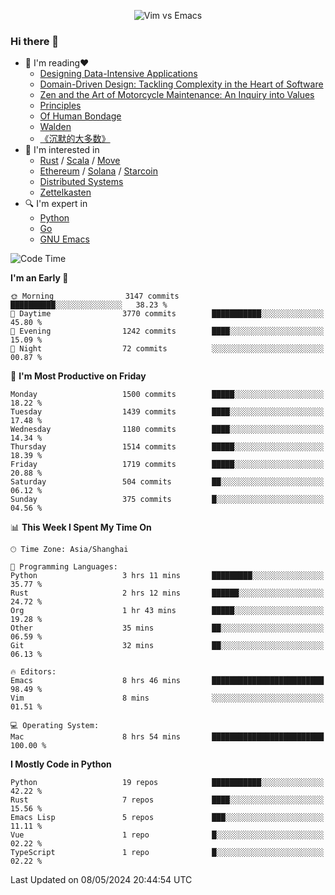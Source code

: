 <p align="center">
    <img src="https://gist.githubusercontent.com/coldnight/e696baffb094e71c96cb302118878eae/raw/40ea5053a6f66cc65f90f437e4173497da225958/banner.gif" alt="Vim vs Emacs" />
</p>

### Hi there 👋

- 📖 I'm reading❤️
    + [Designing Data-Intensive Applications](https://www.oreilly.com/library/view/designing-data-intensive-applications/9781491903063/)
    + [Domain-Driven Design: Tackling Complexity in the Heart of Software](https://www.dddcommunity.org/book/evans_2003/)
    + [Zen and the Art of Motorcycle Maintenance: An Inquiry into Values](https://en.wikipedia.org/wiki/Zen_and_the_Art_of_Motorcycle_Maintenance)
    + [Principles](https://www.principles.com/)
    + [Of Human Bondage](https://en.wikipedia.org/wiki/Of_Human_Bondage)
    + [Walden](https://en.wikipedia.org/wiki/Walden)
    + [《沉默的大多数》](https://en.wikipedia.org/wiki/Silent_majority)
- 🌱 I'm interested in
    + [Rust](https://www.rust-lang.org/) / [Scala](https://www.scala-lang.org/) / [Move](https://github.com/move-language/move/)
    + [Ethereum](https://ethereum.org/en/) / [Solana](https://solana.com/) / [Starcoin](https://github.com/starcoinorg/starcoin)
	+ [Distributed Systems](https://www.linuxzen.com/notes/topics/20200320174417_%E5%88%86%E5%B8%83%E5%BC%8F/)
	+ [Zettelkasten](https://www.linuxzen.com/notes/notes/20220120080920-slip_box/)
- 🔍 I'm expert in
    + [Python](https://www.python.org/)
    + [Go](https://go.dev/)
    + [GNU Emacs](https://www.gnu.org/software/emacs/)

<!--START_SECTION:waka-->
![Code Time](http://img.shields.io/badge/Code%20Time-2%2C862%20hrs%2026%20mins-blue)

**I'm an Early 🐤** 

```text
🌞 Morning                3147 commits        ██████████░░░░░░░░░░░░░░░   38.23 % 
🌆 Daytime                3770 commits        ███████████░░░░░░░░░░░░░░   45.80 % 
🌃 Evening                1242 commits        ████░░░░░░░░░░░░░░░░░░░░░   15.09 % 
🌙 Night                  72 commits          ░░░░░░░░░░░░░░░░░░░░░░░░░   00.87 % 
```
📅 **I'm Most Productive on Friday** 

```text
Monday                   1500 commits        █████░░░░░░░░░░░░░░░░░░░░   18.22 % 
Tuesday                  1439 commits        ████░░░░░░░░░░░░░░░░░░░░░   17.48 % 
Wednesday                1180 commits        ████░░░░░░░░░░░░░░░░░░░░░   14.34 % 
Thursday                 1514 commits        █████░░░░░░░░░░░░░░░░░░░░   18.39 % 
Friday                   1719 commits        █████░░░░░░░░░░░░░░░░░░░░   20.88 % 
Saturday                 504 commits         ██░░░░░░░░░░░░░░░░░░░░░░░   06.12 % 
Sunday                   375 commits         █░░░░░░░░░░░░░░░░░░░░░░░░   04.56 % 
```


📊 **This Week I Spent My Time On** 

```text
🕑︎ Time Zone: Asia/Shanghai

💬 Programming Languages: 
Python                   3 hrs 11 mins       █████████░░░░░░░░░░░░░░░░   35.77 % 
Rust                     2 hrs 12 mins       ██████░░░░░░░░░░░░░░░░░░░   24.72 % 
Org                      1 hr 43 mins        █████░░░░░░░░░░░░░░░░░░░░   19.28 % 
Other                    35 mins             ██░░░░░░░░░░░░░░░░░░░░░░░   06.59 % 
Git                      32 mins             ██░░░░░░░░░░░░░░░░░░░░░░░   06.13 % 

🔥 Editors: 
Emacs                    8 hrs 46 mins       █████████████████████████   98.49 % 
Vim                      8 mins              ░░░░░░░░░░░░░░░░░░░░░░░░░   01.51 % 

💻 Operating System: 
Mac                      8 hrs 54 mins       █████████████████████████   100.00 % 
```

**I Mostly Code in Python** 

```text
Python                   19 repos            ███████████░░░░░░░░░░░░░░   42.22 % 
Rust                     7 repos             ████░░░░░░░░░░░░░░░░░░░░░   15.56 % 
Emacs Lisp               5 repos             ███░░░░░░░░░░░░░░░░░░░░░░   11.11 % 
Vue                      1 repo              █░░░░░░░░░░░░░░░░░░░░░░░░   02.22 % 
TypeScript               1 repo              █░░░░░░░░░░░░░░░░░░░░░░░░   02.22 % 
```




 Last Updated on 08/05/2024 20:44:54 UTC
<!--END_SECTION:waka-->
